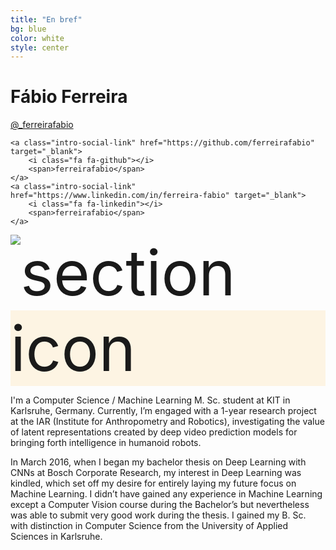 ```yaml
---
title: "En bref"
bg: blue
color: white
style: center
---
```



# Fábio Ferreira

<div class="intro-social-links">
    <a class="intro-social-link twitter" href="http://twitter.com/_ferreirafabio" target="_blank">
        <i class="fa fa-twitter"></i>
        <span>@_ferreirafabio</span>
    </a>

    <a class="intro-social-link" href="https://github.com/ferreirafabio" target="_blank">
        <i class="fa fa-github"></i>
        <span>ferreirafabio</span>
    </a>
    <a class="intro-social-link" href="https://www.linkedin.com/in/ferreira-fabio" target="_blank">
        <i class="fa fa-linkedin"></i>
        <span>ferreirafabio</span>
    </a>
</div>

<span class="fa-stack subtlecircle" style="font-size:100px; background:rgba(255,166,0,0.1)">
        <img class="header-img" src="https://ferreirafabio.github.io/data/pic.gif" alt="section icon" />
</span>

I'm a Computer Science / Machine Learning M. Sc. student at KIT in Karlsruhe, Germany. Currently, I’m engaged with a 1-year research project at the IAR (Institute for Anthropometry and Robotics), investigating the value of latent representations created by deep video prediction models for bringing forth intelligence in humanoid robots.

In March 2016, when I began my bachelor thesis on Deep Learning with CNNs at Bosch Corporate Research, my interest in Deep Learning was kindled, which set off my desire for entirely laying my future focus on Machine Learning. I didn’t have gained any experience in Machine Learning except a Computer Vision course during the Bachelor’s but nevertheless was able to submit very good work during the thesis. I gained my B. Sc. with distinction in Computer Science from the University of Applied Sciences in Karlsruhe.




